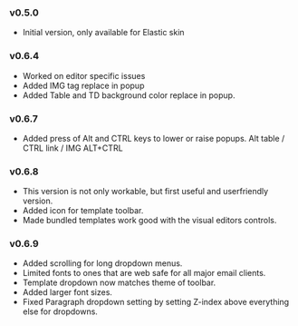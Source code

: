 ### v0.5.0
 - Initial version, only available for Elastic skin

### v0.6.4
 - Worked on editor specific issues
 - Added IMG tag replace in popup
 - Added Table and TD background color replace in popup.

### v0.6.7
 - Added press of Alt and CTRL keys to lower or raise popups.
                 Alt table /  CTRL link / IMG ALT+CTRL

### v0.6.8
 - This version is not only workable, but first useful and userfriendly version. 
 - Added icon for template toolbar.
 - Made bundled templates work good with the visual editors controls. 

### v0.6.9
 - Added scrolling for long dropdown menus.
 - Limited fonts to ones that are web safe for all major email clients. 
 - Template dropdown now matches theme of toolbar.
 - Added larger font sizes. 
 - Fixed Paragraph dropdown setting by setting Z-index above everything else for dropdowns.
